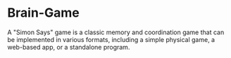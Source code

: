 # Brain-Game
A "Simon Says" game is a classic memory and coordination game that can be implemented in various formats, including a simple physical game, a web-based app, or a standalone program.
